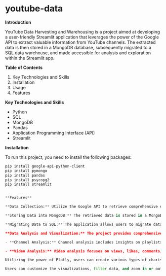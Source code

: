 # youtube-data

**Introduction**

YouTube Data Harvesting and Warehousing is a project aimed at developing a user-friendly Streamlit application that leverages the power of the Google API to extract valuable information from YouTube channels. The extracted data is then stored in a MongoDB database, subsequently migrated to a SQL data warehouse, and made accessible for analysis and exploration within the Streamlit app.


**Table of Contents**

1. Key Technologies and Skills
2. Installation
3. Usage
4. Features


**Key Technologies and Skills**
- Python
- SQL
- MongoDB
- Pandas
- Application Programming Interface (API)
- Streamlit




**Installation**

To run this project, you need to install the following packages:
```python
pip install google-api-python-client
pip install pymongo
pip install pandas
pip install psycopg2
pip install streamlit


**Features**

**Data Collection:** Utilize the Google API to retrieve comprehensive data from YouTube channels. The data includes information on channels, playlists, videos, and comments. By interacting with the Google API, we collect the data and merge it into a JSON file.

**Storing Data into MongoDB:** The retrieved data is stored in a MongoDB database based on user authorization. If the data already exists in the database, it can be overwritten with user consent. This storage process ensures efficient data management and preservation, allowing for seamless handling of the collected data.

**Migrating Data to SQL:** The application allows users to migrate data from MongoDB to a SQL data warehouse. Users can choose which channel's data to migrate. To ensure compatibility with a structured format, the data is cleansed using the powerful pandas library. Following data cleaning, the information is segregated into separate tables, including channels, playlists, videos, and comments, utilizing SQL queries.

**Data Analysis and Visualization:** The project provides comprehensive data analysis capabilities using Plotly and Streamlit. With the integrated Plotly library, users can create interactive and visually appealing charts and graphs to gain insights from the collected data.

- **Channel Analysis:** Channel analysis includes insights on playlists, videos, subscribers, views, likes, comments, and durations. Gain a deep understanding of the channel's performance and audience engagement through detailed visualizations and summaries.

- **Video Analysis:** Video analysis focuses on views, likes, comments, and durations, enabling both an overall channel and specific channel perspectives. Leverage visual representations and metrics to extract valuable insights from individual videos.

Utilizing the power of Plotly, users can create various types of charts, including line charts, bar charts, scatter plots, pie charts, and more. These visualizations enhance the understanding of the data and make it easier to identify patterns, trends, and correlations. The Streamlit app provides an intuitive interface to interact with the charts and explore the data visually. 

Users can customize the visualizations, filter data, and zoom in or out to focus on specific aspects of the analysis. With the combined capabilities of Plotly and Streamlit, the Data Analysis section empowers users to uncover valuable insights and make data-driven decisions.
